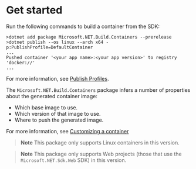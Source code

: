 # Get started

Run the following commands to build a container from the SDK: 

```shell
>dotnet add package Microsoft.NET.Build.Containers --prerelease
>dotnet publish --os linux --arch x64 -p:PublishProfile=DefaultContainer
...
Pushed container '<your app name>:<your app version>' to registry 'docker://'
...
```

For more information, see [Publish Profiles](https://docs.microsoft.com/aspnet/core/host-and-deploy/visual-studio-publish-profiles?view=aspnetcore-6.0#publish-profiles).

The `Microsoft.NET.Build.Containers` package infers a number of properties about the generated container image:

* Which base image to use.
* Which version of that image to use.
* Where to push the generated image.

<!--The `Microsoft.NET.Build.Containers` package provides full control over the preceding properties. -->
For more information, see [Customizing a container](./ContainerCustomization.md)

> **Note**
> This package only supports Linux containers in this version.

> **Note**
> This package only supports Web projects (those that use the `Microsoft.NET.Sdk.Web` SDK) in this version.
